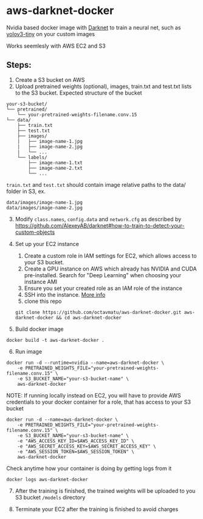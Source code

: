 # aws-darknet-docker
Nvidia based docker image with [Darknet](https://github.com/pjreddie/darknet) to train a neural net, such as [yolov3-tiny](https://pjreddie.com/darknet/yolo/) on your custom images

Works seemlesly with AWS EC2 and S3

## Steps:
1. Create a S3 bucket on AWS
2. Upload pretrained weights (optional), images, train.txt and test.txt lists to the S3 bucket.
Expected structure of the bucket
```
your-s3-bucket/
└── pretrained/
    └── your-pretrained-weights-filename.conv.15
└── data/
    ├── train.txt
    ├── test.txt
    ├── images/
    |   ├── image-name-1.jpg
    |   ├── image-name-2.jpg
    |   └── ...
    └── labels/
        ├── image-name-1.txt
        ├── image-name-2.txt
        └── ...
``` 

`train.txt` and `test.txt` should contain image relative paths to the data/ folder in S3, ex.
```
data/images/image-name-1.jpg
data/images/image-name-2.jpg
```

3. Modify `class.names`, `config.data` and `network.cfg` as described by https://github.com/AlexeyAB/darknet#how-to-train-to-detect-your-custom-objects



4. Set up your EC2 instance
    1. Create a custom role in IAM settings for EC2, which allows access to your S3 bucket.
    2. Create a GPU instance on AWS which already has NVIDIA and CUDA pre-installed. Search for "Deep Learning" when choosing your instance AMI
    3. Ensure you set your created role as an IAM role of the instance
    4. SSH into the instance. [More info](https://docs.aws.amazon.com/AWSEC2/latest/UserGuide/AccessingInstancesLinux.html)
    5. clone this repo
    ```
    git clone https://github.com/octavmatu/aws-darknet-docker.git aws-darknet-docker && cd aws-darknet-docker
    ```

5. Build docker image
```
docker build -t aws-darknet-docker .
```
6. Run image
```
docker run -d --runtime=nvidia --name=aws-darknet-docker \
    -e PRETRAINED_WEIGHTS_FILE="your-pretrained-weights-filename.conv.15" \
    -e S3_BUCKET_NAME="your-s3-bucket-name" \
    aws-darknet-docker

```
NOTE: If running locally instead on EC2, you will have to provide AWS credentials to your docker container for a role, that has access to your S3 bucket
```
docker run -d --name=aws-darknet-docker \
    -e PRETRAINED_WEIGHTS_FILE="your-pretrained-weights-filename.conv.15" \
    -e S3_BUCKET_NAME="your-s3-bucket-name" \
    -e "AWS_ACCESS_KEY_ID=$AWS_ACCESS_KEY_ID" \
    -e "AWS_SECRET_ACCESS_KEY=$AWS_SECRET_ACCESS_KEY" \
    -e "AWS_SESSION_TOKEN=$AWS_SESSION_TOKEN" \
    aws-darknet-docker

```
Check anytime how your container is doing by getting logs from it
```
docker logs aws-darknet-docker
```

7. After the training is finished, the trained weights will be uploaded to you S3 bucket `/models` directory

8. Terminate your EC2 after the training is finished to avoid charges
